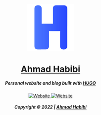 <div align="center">
	<a href="https://habibi2004.tech"><img src="./h-logo.svg" width="150" alt="HBBIIIII" /></a>
	<h1><a href="https://habibi2004.tech/">Ahmad Habibi</a></h1>
</div>

<h5 align="center">
  Personal website and blog 
  built with <a href="https://gohugo.io/" target="_blank">HUGO</a>
</h5>

<p align="center">
  <a href="https://habibi2004.tech/" target="_blank">
    <img alt="Website" src="https://img.shields.io/website?down_message=offline&label=site&up_message=online&url=http%3A%2F%2Fhabibi2004.tech" />
  </a>
  <a href="https://habibi2004.tech/" target="_blank">
    <img alt="Website" src="https://img.shields.io/badge/open-web-blue" />
  </a>
</p>
<h5 align="center">
	Copyright © 2022 | <a href="https://habibi2004.tech/">Ahmad Habibi</a>
</h5>